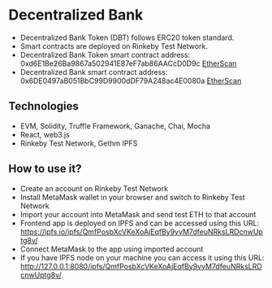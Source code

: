 # Decentralized Bank
- Decentralized Bank Token (DBT) follows ERC20 token standard.
- Smart contracts are deployed on Rinkeby Test Network.
- Decentralized Bank Token smart contract address: 0xd6E1Be26Ba9867a502941E87eF7ab86AACcD0D9c [EtherScan](https://rinkeby.etherscan.io/token/0xd6E1Be26Ba9867a502941E87eF7ab86AACcD0D9c) 
- Decentralized Bank smart contract address: 0x6DE0497aB051BbC99D9900dDF79A248ac4E0080a [EtherScan](https://rinkeby.etherscan.io/address/0x6DE0497aB051BbC99D9900dDF79A248ac4E0080a)

## Technologies
- EVM, Solidity, Truffle Framework, Ganache, Chai, Mocha
- React, web3.js
- Rinkeby Test Network, Gethm IPFS

## How to use it?
- Create an account on Rinkeby Test Network
- Install MetaMask wallet in your browser and switch to Rinkeby Test Network
- Import your account into MetaMask and send test ETH to that account
- Frontend app is deployed on IPFS and can be accessed using this URL: https://ipfs.io/ipfs/QmfPosbXcVKeXoAjEqfBy9vyM7dfeuNRksLRDcnwUptg8v/
- Connect MetaMask to the app using imported account
- If you have IPFS node on your machine you can access it using this URL: http://127.0.0.1:8080/ipfs/QmfPosbXcVKeXoAjEqfBy9vyM7dfeuNRksLRDcnwUptg8v/

